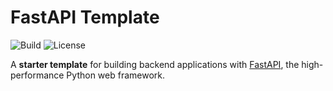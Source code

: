 # FastAPI Template

![Build](https://img.shields.io/github/actions/workflow/status/zbhavyai/fastapi-template/build.yml?label=Build)
![License](https://img.shields.io/github/license/zbhavyai/fastapi-template?label=License)

A **starter template** for building backend applications with [FastAPI](https://fastapi.tiangolo.com/), the high-performance Python web framework.
